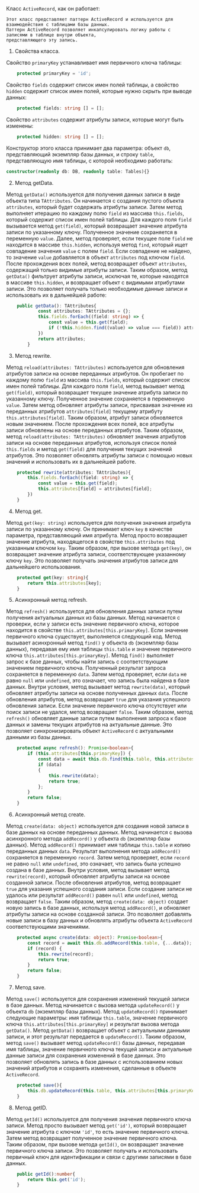 Класс `ActiveRecord`, как он работает:


    Этот класс представляет паттерн ActiveRecord и используется для взаимодействия с таблицами базы данных. 
    Паттерн ActiveRecord позволяет инкапсулировать логику работы с записями в таблице внутри объекта, 
    представляющего эту запись.

1. Свойства класса.

Свойство `primaryKey` устанавливает имя первичного ключа таблицы:

```typescript
    protected primaryKey = 'id';

```
Свойство `fields` содержит список имен полей таблицы, а свойство `hidden` содержит список имен полей, которые нужно скрыть при выводе данных:

```typescript
    protected fields: string [] = [];
```

Свойство `attributes` содержит атрибуты записи, которые могут быть изменены:

```typescript
    protected hidden: string [] = [];
```
Конструктор этого класса принимает два параметра: объект `db`, представляющий экземпляр базы данных, и строку `table`, представляющую имя таблицы, с которой необходимо работать:

```typescript
constructor(readonly db: DB, readonly table: Tables){}
```    

2. Метод getData.

Метод `getData()` используется для получения данных записи в виде объекта типа `TAttributes`. 
Он начинается с создания пустого объекта `attributes`, который будет содержать атрибуты записи. 
Затем метод выполняет итерацию по каждому полю `field` из массива `this.fields`, который содержит список имен полей таблицы.
Для каждого поля `field` вызывается метод `get(field)`, который возвращает значение атрибута записи по указанному ключу. Полученное значение сохраняется в переменную `value`.
Далее, метод проверяет, если текущее поле `field` не находится в массиве `this.hidden`, используя метод `find`, который ищет совпадение значения `value` с полем `field`. Если совпадение не найдено, то значение `value` добавляется в объект `attributes` под ключом `field`.
После прохождения всех полей, метод возвращает объект `attributes`, содержащий только видимые атрибуты записи.
Таким образом, метод `getData()` фильтрует атрибуты записи, исключая те, которые находятся в массиве `this.hidden`, 
и возвращает объект с видимыми атрибутами записи. Это позволяет получать только необходимые данные записи и использовать их в дальнейшей работе: 

```typescript
    public getData(): TAttributes{
            const attributes: TAttributes = {};
            this.fields.forEach((field: string) => {
                const value = this.get(field);
                if (!this.hidden.find((value) => value === field)) attributes[field] = value;
            })
            return attributes;
        }
```

3. Метод rewrite.

Метод `reload(attributes: TAttributes)` используется для обновления атрибутов записи на основе переданных атрибутов.
Он пробегает по каждому полю `field` из массива `this.fields`, который содержит список имен полей таблицы.
Для каждого поля `field`, метод вызывает метод `get(field)`, который возвращает текущее значение атрибута записи по указанному ключу. Полученное значение сохраняется в переменную `value`.
Затем метод обновляет атрибуты записи, присваивая значение из переданных атрибутов `attributes[field]` текущему атрибуту `this.attributes[field]`. Таким образом, атрибут записи обновляется новым значением.
После прохождения всех полей, все атрибуты записи обновлены на основе переданных атрибутов.
Таким образом, метод `reload(attributes: TAttributes)` обновляет значения атрибутов записи на основе переданных атрибутов, используя список полей `this.fields` и метод `get(field)` для получения текущих значений атрибутов. Это позволяет обновлять атрибуты записи с помощью новых значений и использовать их в дальнейшей работе.

```typescript
    protected rewrite(attributes: TAttributes){
        this.fields.forEach((field: string) => {
            const value = this.get(field);
            this.attributes[field] = attributes[field];
        })
    }
```  

4. Метод get.

Метод `get(key: string)` используется для получения значения атрибута записи по указанному ключу.
Он принимает ключ `key` в качестве параметра, представляющий имя атрибута.
Метод просто возвращает значение атрибута, находящегося в свойстве `this.attributes` под указанным ключом `key`.
Таким образом, при вызове метода `get(key)`, он возвращает значение атрибута записи, соответствующее указанному ключу `key`. Это позволяет получать значения атрибутов записи для дальнейшего использования.

```typescript
    protected get(key: string){
        return this.attributes[key];
    }
```

5. Асинхронный метод refresh.

Метод `refresh()` используется для обновления данных записи путем получения актуальных данных из базы данных.
Метод начинается с проверки, если у записи есть значение первичного ключа, которое находится в свойстве `this.attributes[this.primaryKey]`. Если значение первичного ключа существует, выполняется следующий код.
Метод вызывает асинхронный метод `find()` у объекта `db` (экземпляр базы данных), передавая ему имя таблицы `this.table` и значение первичного ключа `this.attributes[this.primaryKey]`. 
Метод `find()` выполняет запрос к базе данных, чтобы найти запись с соответствующим значением первичного ключа.
Полученный результат запроса сохраняется в переменную `data`. 
Затем метод проверяет, если `data` не равно `null` или `undefined`, это означает, что запись была найдена в базе данных.
Внутри условия, метод вызывает метод `rewrite(data)`, который обновляет атрибуты записи на основе полученных данных `data`.
После обновления атрибутов, метод возвращает `true` для указания успешного обновления записи.
Если значение первичного ключа отсутствует или поиск записи не удался, метод возвращает `false`.
Таким образом, метод `refresh()` обновляет данные записи путем выполнения запроса к базе данных и замены текущих атрибутов на актуальные данные. Это позволяет синхронизировать объект `ActiveRecord` с актуальными данными из базы данных.

```typescript
    protected async refresh(): Promise<boolean>{
        if (this.attributes[this.primaryKey]) {
            const data = await this.db.find(this.table, this.attributes[this.primaryKey]);
            if (data) 
            {
                this.rewrite(data);
                return true;
            };
        }
        return false;
    }
```

6. Асинхронный метод create.

Метод `create(data: object)` используется для создания новой записи в базе данных на основе переданных данных.
Метод начинается с вызова асинхронного метода `addRecord()` у объекта `db` (экземпляр базы данных). Метод `addRecord()` принимает имя таблицы `this.table` и копию переданных данных `data`.
Результат выполнения метода `addRecord()` сохраняется в переменную `record`.
Затем метод проверяет, если `record` не равно `null` или `undefined`, это означает, что запись была успешно создана в базе данных.
Внутри условия, метод вызывает метод `rewrite(record)`, который обновляет атрибуты записи на основе созданной записи.
После обновления атрибутов, метод возвращает `true` для указания успешного создания записи.
Если создание записи не удалось или результат `addRecord()` равен `null` или `undefined`, метод возвращает `false`.
Таким образом, метод `create(data: object)` создает новую запись в базе данных, используя метод `addRecord()`, и обновляет атрибуты записи на основе созданной записи. Это позволяет добавлять новые записи в базу данных и обновлять атрибуты объекта `ActiveRecord` соответствующими значениями.

```typescript 
    protected async create(data: object): Promise<boolean>{
        const record = await this.db.addRecord(this.table, {...data});
        if (record) {
            this.rewrite(record);
            return true;
        }
        return false;
    }
```

7. Метод save.

Метод `save()` используется для сохранения изменений текущей записи в базе данных.
Метод начинается с вызова метода `updateRecord()` у объекта `db` (экземпляр базы данных). 
Метод `updateRecord()` принимает следующие параметры: имя таблицы `this.table`, значение первичного ключа `this.attributes[this.primaryKey]` и результат вызова метода `getData()`.
Метод `getData()` возвращает объект с актуальными данными записи, и этот результат передается в `updateRecord()`.
Таким образом, метод `save()` вызывает метод `updateRecord()` базы данных, передавая имя таблицы, значение первичного ключа текущей записи и актуальные данные записи для сохранения изменений в базе данных.
Это позволяет обновлять запись в базе данных с использованием новых значений атрибутов и сохранять изменения, сделанные в объекте `ActiveRecord`.

```typescript
    protected save(){
        this.db.updateRecord(this.table, this.attributes[this.primaryKey], this.getData());
    }
```

8. Метод getID.

Метод `getId()` используется для получения значения первичного ключа записи.
Метод просто вызывает метод `get('id')`, который возвращает значение атрибута с ключом `'id'`, то есть значение первичного ключа.
Затем метод возвращает полученное значение первичного ключа.
Таким образом, при вызове метода `getId()`, он возвращает значение первичного ключа записи. Это позволяет получать и использовать первичный ключ для идентификации и связи с другими записями в базе данных.

```typescript
    public getId():number{
        return this.get('id');
    }
```
